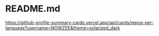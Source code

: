 # README.md

https://github-profile-summary-cards.vercel.app/api/cards/repos-per-language?username=NOWZEE&theme=solarized_dark
